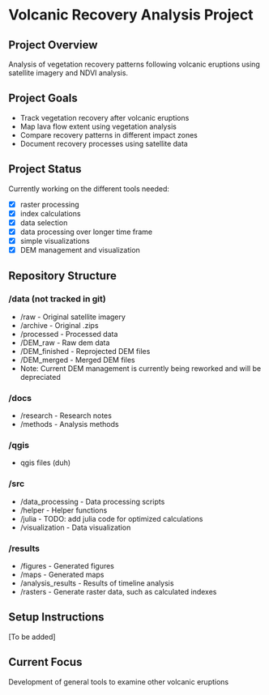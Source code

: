 # Volcanic Recovery Analysis Project

## Project Overview
Analysis of vegetation recovery patterns following volcanic eruptions using satellite imagery and NDVI analysis.

## Project Goals
- Track vegetation recovery after volcanic eruptions
- Map lava flow extent using vegetation analysis
- Compare recovery patterns in different impact zones
- Document recovery processes using satellite data

## Project Status
Currently working on the different tools needed:
 - [x] raster processing
 - [x] index calculations
 - [x] data selection
 - [x] data processing over longer time frame
 - [x] simple visualizations
 - [x] DEM management and visualization
 
## Repository Structure

### /data (not tracked in git)
- /raw - Original satellite imagery
- /archive - Original .zips
- /processed - Processed data
- /DEM_raw - Raw dem data
- /DEM_finished - Reprojected DEM files
- /DEM_merged - Merged DEM files
 - Note: Current DEM management is currently being reworked and will be depreciated

### /docs
- /research - Research notes
- /methods - Analysis methods

### /qgis
- qgis files (duh)
### /src
- /data_processing - Data processing scripts
- /helper - Helper functions 
- /julia - TODO: add julia code for optimized calculations
- /visualization - Data visualization

### /results
- /figures - Generated figures
- /maps - Generated maps
- /analysis_results - Results of timeline analysis
- /rasters - Generate raster data, such as calculated indexes
## Setup Instructions
[To be added]

## Current Focus
Development of general tools to examine other volcanic eruptions
